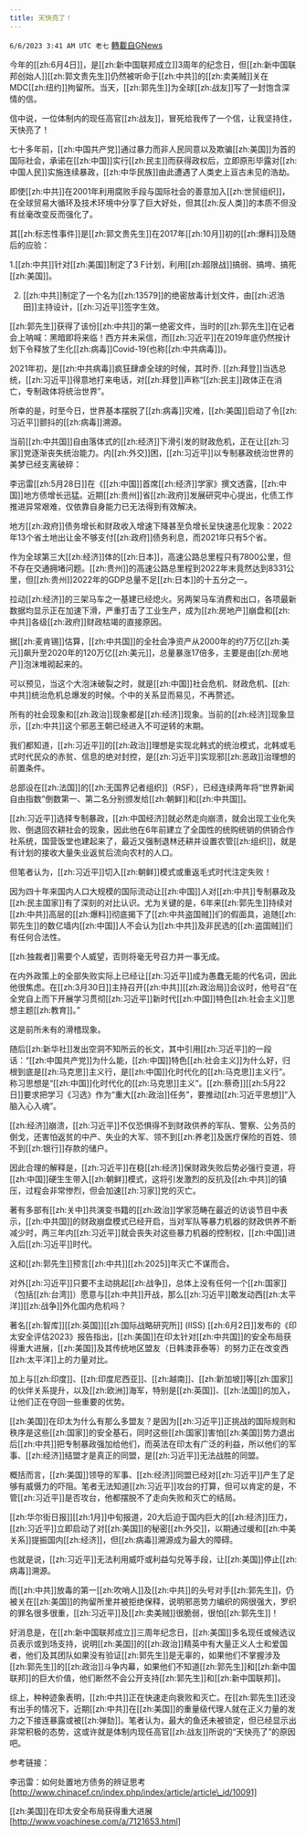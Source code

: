 ```yaml
---
title: 天快亮了！
---
```

`6/6/2023 3:41 AM UTC 老七` [轉載自GNews](https://gnews.org/articles/1360816)

今年的[[zh:6月4日]]，是[[zh:新中国联邦成立]]3周年的纪念日，但[[zh:新中国联邦创始人]][[zh:郭文贵先生]]仍然被听命于[[zh:中共]]的[[zh:卖美贼]]关在MDC[[zh:纽约]]拘留所。当天，[[zh:郭先生]]为全球[[zh:战友]]写了一封饱含深情的信。

  

信中说，一位体制内的现任高官[[zh:战友]]，冒死给我传了一个信，让我坚持住，天快亮了！

  

七十多年前，[[zh:中国共产党]]通过暴力而非人民同意以及欺骗[[zh:美国]]为首的国际社会，承诺在[[zh:中国]]实行[[zh:民主]]而获得政权后，立即原形毕露对[[zh:中国人民]]实施连续暴政，[[zh:中华民族]]由此遭遇了人类史上亘古未见的浩劫。

  

即使[[zh:中共]]在2001年利用腐败手段与国际社会的善意加入[[zh:世贸组织]]，在全球贸易大循环及技术环境中分享了巨大好处，但其[[zh:反人类]]的本质不但没有丝毫改变反而强化了。

  

其[[zh:标志性事件]]是[[zh:郭文贵先生]]在2017年[[zh:10月]]初的[[zh:爆料]]及随后的应验：

  

1.[[zh:中共]]针对[[zh:美国]]制定了3 F计划，利用[[zh:超限战]]搞弱、搞垮、搞死[[zh:美国]]。

  

2. [[zh:中共]]制定了一个名为[[zh:13579]]的绝密放毒计划文件，由[[zh:迟浩田]]主持设计，[[zh:习近平]]签字生效。

[[zh:郭先生]]获得了该份[[zh:中共]]的第一绝密文件，当时的[[zh:郭先生]]在记者会上呐喊：黑暗即将来临！西方并未采信，而[[zh:习近平]]在2019年底仍然按计划下令释放了生化[[zh:病毒]]Covid-19(也称[[zh:中共病毒]])。

  

2021年初，是[[zh:中共病毒]]疯狂肆虐全球的时候，其时乔. [[zh:拜登]]当选总统，[[zh:习近平]]得意地打来电话，对[[zh:拜登]]声称“[[zh:民主]]政体正在消亡，专制政体将统治世界”。

  

所幸的是，时至今日，世界基本摆脱了[[zh:病毒]]灾难，[[zh:美国]]启动了令[[zh:习近平]]颤抖的[[zh:病毒]]溯源。

  

当前[[zh:中共国]]自由落体式的[[zh:经济]]下滑引发的财政危机，正在让[[zh:习家]]党逐渐丧失统治能力。内[[zh:外交]]困，[[zh:习近平]]以专制暴政统治世界的美梦已经支离破碎：

  

李迅雷[[zh:5月28日]]在《[[zh:中国]]首席[[zh:经济]]学家》撰文透露，[[zh:中国]]地方债增长迅猛。近期[[zh:贵州]]省[[zh:政府]]发展研究中心提出，化债工作推进异常艰难，仅依靠自身能力已无法得到有效解决。



地方[[zh:政府]]债务增长和财政收入增速下降甚至负增长呈快速恶化现象：2022年13个省土地出让金不够支付[[zh:政府]]债务利息，而2021年只有5个省。

  

作为全球第三大[[zh:经济]]体的[[zh:日本]]，高速公路总里程只有7800公里，但不存在交通拥堵问题。[[zh:贵州]]的高速公路总里程到2022年末竟然达到8331公里，但[[zh:贵州]]2022年的GDP总量不足[[zh:日本]]的十五分之一。

  

拉动[[zh:经济]]的三架马车之一基建已经熄火。另两架马车消费和出口，各项最新数据均显示正在加速下滑，严重打击了工业生产，成为[[zh:房地产]]崩盘和[[zh:中共]]各级[[zh:政府]]财政枯竭的直接原因。

  

据[[zh:麦肯锡]]估算，[[zh:中共国]]的全社会净资产从2000年的约7万亿[[zh:美元]]飙升至2020年的120万亿[[zh:美元]]，总量暴涨17倍多，主要是由[[zh:房地产]]泡沫堆砌起来的。

  

可以预见，当这个大泡沫破裂之时，就是[[zh:中国]]社会危机、财政危机、[[zh:中共]]统治危机总爆发的时候。个中的关系显而易见，不再赘述。

  

所有的社会现象和[[zh:政治]]现象都是[[zh:经济]]现象。当前的[[zh:经济]]现象显示，[[zh:中共]]这个邪恶王朝已经进入不可逆转的末期。

  

我们都知道，[[zh:习近平]]的[[zh:政治]]理想是实现北韩式的统治模式，北韩或毛式时代民众的赤贫、信息的绝对封控，是[[zh:习近平]]实现邪[[zh:恶政]]治理想的前置条件。

  

总部设在[[zh:法国]]的[[zh:无国界记者组织]]（RSF），已经连续两年将“世界新闻自由指数”倒数第一、第二名分别颁发给[[zh:朝鲜]]和[[zh:中共国]]。

  

[[zh:习近平]]选择专制暴政，[[zh:中国经济]]就必然走向崩溃，就会出现工业化失败、倒退回农耕社会的现象，因此他在6年前建立了全国性的统购统销的供销合作社系统，国营饭堂也建起来了，最近又强制退林还耕并设置农管[[zh:组织]]，就是有计划的接收大量失业返贫后流向农村的人口。

  

但笔者认为，[[zh:习近平]]切入[[zh:朝鲜]]模式或重返毛式时代注定失败！

  

因为四十年来国内人口大规模的国际流动让[[zh:中国]]人对[[zh:中共]]专制暴政及[[zh:民主国家]]有了深刻的对比认识。尤为关键的是，6年来[[zh:郭先生]]持续对[[zh:中共]]高层的[[zh:爆料]]彻底揭下了[[zh:中共盗国贼]]们的假面具，追随[[zh:郭先生]]的数亿墙内[[zh:中国]]人不会认为[[zh:中共]]及非民选的[[zh:盗国贼]]们有任何合法性。

  

[[zh:独裁者]]需要个人威望，否则将毫无号召力并一事无成。

  

在内外政策上的全部失败实际上已经让[[zh:习近平]]成为愚蠢无能的代名词，因此他很焦虑。在[[zh:3月30日]]主持召开[[zh:中共]][[zh:政治局]]会议时，他号召“在全党自上而下开展学习贯彻[[zh:习近平]]新时代[[zh:中国]]特色[[zh:社会主义]]思想主题[[zh:教育]]。”

  

这是前所未有的滑稽现象。

  

随后[[zh:新华社]]发出空洞不知所云的长文，其中引用[[zh:习近平]]的一段话：“[[zh:中国共产党]]为什么能，[[zh:中国]]特色[[zh:社会主义]]为什么好，归根到底是[[zh:马克思]]主义行，是[[zh:中国]]化时代化的[[zh:马克思]]主义行”。称习思想是“[[zh:中国]]化时代化的[[zh:马克思]]主义”。[[zh:蔡奇]][[zh:5月22日]]要求把学习《习选》作为“重大[[zh:政治]]任务”，要推动[[zh:习近平思想]]“入脑入心入魂”。

  
[[zh:经济]]崩溃，[[zh:习近平]]不仅恐惧得不到财政供养的军队、警察、公务员的倒戈，还害怕返贫的中产、失业的大军、领不到[[zh:养老]]及医疗保险的百姓、领不到[[zh:银行]]存款的储户。


因此合理的解释是，[[zh:习近平]]在稳[[zh:经济]]保财政失败后势必强行变道，将[[zh:中国]]硬生生带入[[zh:朝鲜]]模式，这将引发激烈的反抗及[[zh:中共]]的镇压，过程会非常惨烈，但会加速[[zh:习家]]党的灭亡。

  

著有多部有[[zh:关中]]共演变书籍的[[zh:政治]]学家范畴在最近的访谈节目中表示，[[zh:中共国]]的财政崩盘模式已经开启，当对军队等暴力机器的财政供养不断减少时，两三年内[[zh:习近平]]就会丧失对这些暴力机器的控制权，[[zh:中国]]进入后[[zh:习近平]]时代。

  

这和[[zh:郭先生]]预言[[zh:中共]][[zh:2025]]年灭亡不谋而合。

  

对外[[zh:习近平]]只要不主动挑起[[zh:战争]]，总体上没有任何一个[[zh:国家]]（包括[[zh:台湾]]）愿意与[[zh:中共]]开战，那么[[zh:习近平]]敢发动西[[zh:太平洋]][[zh:战争]]外化国内危机吗？

  

著名[[zh:智库]][[zh:英国]][[zh:国际战略研究所]] (IISS) [[zh:6月2日]]发布的《印太安全评估2023》报告指出，[[zh:美国]]在印太针对[[zh:中共国]]的安全布局获得重大进展，[[zh:美国]]及其传统地区盟友（日韩澳菲泰等）的努力正在改变西[[zh:太平洋]]上的力量对比。

  

加上与[[zh:印度]]、[[zh:印度尼西亚]]、[[zh:越南]]、[[zh:新加坡]]等[[zh:国家]]的伙伴关系提升，以及[[zh:欧洲]]海军，特别是[[zh:英国]]、[[zh:法国]]的加入，让他们正在夺回一些重要的优势。

  

[[zh:美国]]在印太为什么有那么多盟友？是因为[[zh:习近平]]正挑战的国际规则和秩序是这些[[zh:国家]]的安全基石，同时这些[[zh:国家]]害怕[[zh:美国]]势力退出后[[zh:中共]]把专制暴政强加给他们，而英法在印太有广泛的利益，所以他们的军事、[[zh:经济]]结盟才是真正的同盟，是[[zh:习近平]]无法战胜的同盟。



概括而言，[[zh:美国]]领导的军事、[[zh:经济]]同盟已经对[[zh:习近平]]产生了足够有威慑力的吓阻。笔者无法知道[[zh:习近平]]攻台的打算，但可以肯定的是，不管[[zh:习近平]]是否攻台，他都摆脱不了走向失败和灭亡的结局。

  

[[zh:华尔街日报]][[zh:1月]]中旬报道，20大后迫于国内巨大的[[zh:经济]]压力，[[zh:习近平]]立即启动了对[[zh:美国]]的秘密[[zh:外交]]，以期通过缓和[[zh:中美关系]]提振国内[[zh:经济]]，但[[zh:病毒]]溯源成为最大的障碍。

  

也就是说，[[zh:习近平]]无法利用威吓或利益勾兑等手段，让[[zh:美国]]停止[[zh:病毒]]溯源。

  

而[[zh:中共]]放毒的第一[[zh:吹哨人]]及[[zh:中共]]的头号对手[[zh:郭先生]]，仍被关在[[zh:美国]]的拘留所里并被拒绝保释，说明邪恶势力编织的网很强大，罗织的罪名很多很重，[[zh:习近平]]及[[zh:卖美贼]]很脆弱，很怕[[zh:郭先生]]！

  

好消息是，在[[zh:新中国联邦成立]]三周年纪念日，[[zh:美国]]多名现任或候选议员表示或到场支持，说明[[zh:美国]]的[[zh:政治]]精英中有大量正义人士和爱国者，他们及其团队如果没有验证[[zh:郭先生]]是无辜的，如果他们不掌握涉及[[zh:郭先生]]的[[zh:政治]]斗争内幕，如果他们不知道[[zh:郭先生]]和[[zh:新中国联邦]]的巨大价值，他们断然不会公开支持[[zh:郭先生]]和[[zh:新中国联邦]]。

  

综上，种种迹象表明，[[zh:中共]]正在快速走向衰败和灭亡。在[[zh:郭先生]]还没有出手的情况下，近期[[zh:中共]]在[[zh:美国]]的重量级代理人就在正义力量的发力之下接连暴露或被[[zh:弹劾]]。笔者认为，最大的鱼还未被锁定，但已经显示出非常积极的态势，这或许就是体制内现任高官[[zh:战友]]所说的“天快亮了”的原因吧。

  

参考链接：

  

李迅雷：如何处置地方债务的辨证思考[http://www.chinacef.cn/index.php/index/article/article\_id/10091]

  

[[zh:美国]]在印太安全布局获得重大进展[http://www.voachinese.com/a/7121653.html]
